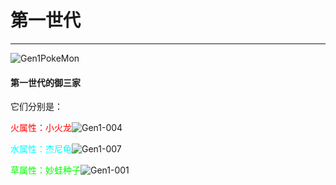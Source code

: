 # 第一世代

---

![Gen1PokeMon](/images/PokeMons/InitialPokeMon/gen1.jpg)

<h4>第一世代的御三家</h4>

它们分别是：

<font color="#FF0000">火属性：小火龙</font>![Gen1-004](/images/PokeMons/Gen1/004.gif "小火龙")

<font color="#00FFFF">水属性：杰尼龟</font>![Gen1-007](/images/PokeMons/Gen1/007.gif "杰尼龟")

<font color="#00FF00">草属性：妙蛙种子</font>![Gen1-001](/images/PokeMons/Gen1/001.gif "妙蛙种子")
